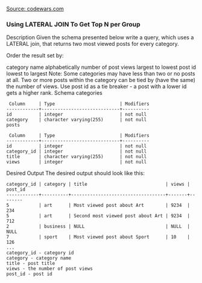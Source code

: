 [Source: codewars.com](https://www.codewars.com/kata/5820176255c3d23f360000a9)

### Using LATERAL JOIN To Get Top N per Group

Description
Given the schema presented below write a query, which uses a LATERAL join, that returns two most viewed posts for every category.

Order the result set by:

category name alphabetically
number of post views largest to lowest
post id lowest to largest
Note:
Some categories may have less than two or no posts at all.
Two or more posts within the category can be tied by (have the same) the number of views. Use post id as a tie breaker - a post with a lower id gets a higher rank.
Schema
categories

```
 Column     | Type                        | Modifiers
------------+-----------------------------+----------
id          | integer                     | not null
category    | character varying(255)      | not null
posts

 Column     | Type                        | Modifiers
------------+-----------------------------+----------
id          | integer                     | not null
category_id | integer                     | not null
title       | character varying(255)      | not null
views       | integer                     | not null
```

Desired Output
The desired output should look like this:
```
category_id | category | title                             | views | post_id
------------+----------+-----------------------------------+-------+--------
5           | art      | Most viewed post about Art        | 9234  | 234
5           | art      | Second most viewed post about Art | 9234  | 712
2           | business | NULL                              | NULL  | NULL
7           | sport    | Most viewed post about Sport      | 10    | 126
...
category_id - category id
category - category name
title - post title
views - the number of post views
post_id - post id
```
